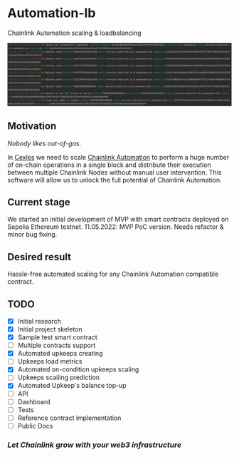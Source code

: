 # Automation-lb
Chainlink Automation scaling &amp; loadbalancing 

![sample-log.png](sample-log.png)


## Motivation
_Nobody likes out-of-gas._

In [Cexles](https://cexles.finance) we need to scale [Chainlink Automation](https://chain.link/automation) to perform a huge number of on-chain operations in a single block and distribute their execution between multiple Chainlink Nodes without manual user intervention. 
This software will allow us to unlock the full potential of Chainlink Automation. 

## Current stage
We started an initial development of MVP with smart contracts deployed on Sepolia Ethereum testnet.
11.05.2022: MVP PoC version. Needs refactor & minor bug fixing.

## Desired result
Hassle-free automated scaling for any Chainlink Automation compatible contract. 

## TODO
- [x] Initial research
- [x] Initial project skeleton
- [x] Sample test smart contract
- [ ] Multiple contracts support
- [x] Automated upkeeps creating
- [ ] Upkeeps load metrics
- [x] Automated on-condition upkeeps scaling
- [ ] Upkeeps scailing prediction
- [x] Automated Upkeep's balance top-up
- [ ] API
- [ ] Dashboard
- [ ] Tests
- [ ] Reference contract implementation
- [ ] Public Docs

### <i>Let Chainlink grow with your web3 infrastructure<i/>
